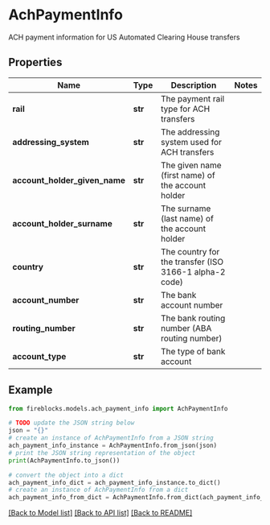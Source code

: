 # AchPaymentInfo

ACH payment information for US Automated Clearing House transfers

## Properties

Name | Type | Description | Notes
------------ | ------------- | ------------- | -------------
**rail** | **str** | The payment rail type for ACH transfers | 
**addressing_system** | **str** | The addressing system used for ACH transfers | 
**account_holder_given_name** | **str** | The given name (first name) of the account holder | 
**account_holder_surname** | **str** | The surname (last name) of the account holder | 
**country** | **str** | The country for the transfer (ISO 3166-1 alpha-2 code) | 
**account_number** | **str** | The bank account number | 
**routing_number** | **str** | The bank routing number (ABA routing number) | 
**account_type** | **str** | The type of bank account | 

## Example

```python
from fireblocks.models.ach_payment_info import AchPaymentInfo

# TODO update the JSON string below
json = "{}"
# create an instance of AchPaymentInfo from a JSON string
ach_payment_info_instance = AchPaymentInfo.from_json(json)
# print the JSON string representation of the object
print(AchPaymentInfo.to_json())

# convert the object into a dict
ach_payment_info_dict = ach_payment_info_instance.to_dict()
# create an instance of AchPaymentInfo from a dict
ach_payment_info_from_dict = AchPaymentInfo.from_dict(ach_payment_info_dict)
```
[[Back to Model list]](../README.md#documentation-for-models) [[Back to API list]](../README.md#documentation-for-api-endpoints) [[Back to README]](../README.md)


